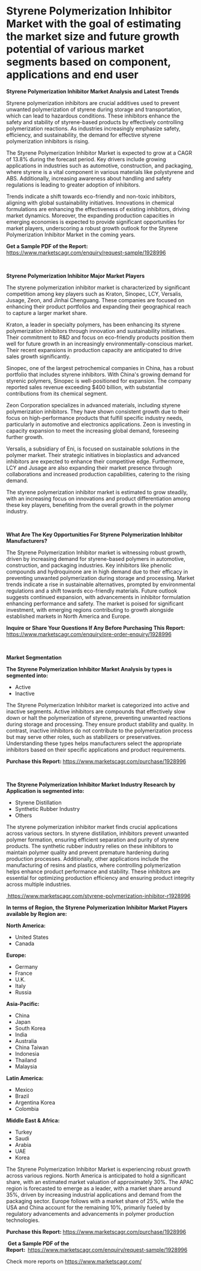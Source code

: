 <p><h1>Styrene Polymerization Inhibitor Market with the goal of estimating the market size and future growth potential of various market segments based on component, applications and end user</h1></p><p><strong>Styrene Polymerization Inhibitor Market Analysis and Latest Trends</strong></p>
<p><p>Styrene polymerization inhibitors are crucial additives used to prevent unwanted polymerization of styrene during storage and transportation, which can lead to hazardous conditions. These inhibitors enhance the safety and stability of styrene-based products by effectively controlling polymerization reactions. As industries increasingly emphasize safety, efficiency, and sustainability, the demand for effective styrene polymerization inhibitors is rising.</p><p>The Styrene Polymerization Inhibitor Market is expected to grow at a CAGR of 13.8% during the forecast period. Key drivers include growing applications in industries such as automotive, construction, and packaging, where styrene is a vital component in various materials like polystyrene and ABS. Additionally, increasing awareness about handling and safety regulations is leading to greater adoption of inhibitors. </p><p>Trends indicate a shift towards eco-friendly and non-toxic inhibitors, aligning with global sustainability initiatives. Innovations in chemical formulations are enhancing the effectiveness of existing inhibitors, driving market dynamics. Moreover, the expanding production capacities in emerging economies is expected to provide significant opportunities for market players, underscoring a robust growth outlook for the Styrene Polymerization Inhibitor Market in the coming years.</p></p>
<p><strong>Get a Sample PDF of the Report:&nbsp;</strong> <a href="https://www.marketscagr.com/enquiry/request-sample/1928996?utm_campaign=2529&utm_medium=2&utm_source=Github&utm_content=ia&utm_term=02042025&utm_id=styrene-polymerization-inhibitor">https://www.marketscagr.com/enquiry/request-sample/1928996</a></p>
<p>&nbsp;</p>
<p><strong>Styrene Polymerization Inhibitor Major Market Players</strong></p>
<p><p>The styrene polymerization inhibitor market is characterized by significant competition among key players such as Kraton, Sinopec, LCY, Versalis, Jusage, Zeon, and Jinhai Chenguang. These companies are focused on enhancing their product portfolios and expanding their geographical reach to capture a larger market share.</p><p>Kraton, a leader in specialty polymers, has been enhancing its styrene polymerization inhibitors through innovation and sustainability initiatives. Their commitment to R&D and focus on eco-friendly products position them well for future growth in an increasingly environmentally-conscious market. Their recent expansions in production capacity are anticipated to drive sales growth significantly.</p><p>Sinopec, one of the largest petrochemical companies in China, has a robust portfolio that includes styrene inhibitors. With China's growing demand for styrenic polymers, Sinopec is well-positioned for expansion. The company reported sales revenue exceeding $400 billion, with substantial contributions from its chemical segment.</p><p>Zeon Corporation specializes in advanced materials, including styrene polymerization inhibitors. They have shown consistent growth due to their focus on high-performance products that fulfill specific industry needs, particularly in automotive and electronics applications. Zeon is investing in capacity expansion to meet the increasing global demand, foreseeing further growth.</p><p>Versalis, a subsidiary of Eni, is focused on sustainable solutions in the polymer market. Their strategic initiatives in bioplastics and advanced inhibitors are expected to enhance their competitive edge. Furthermore, LCY and Jusage are also expanding their market presence through collaborations and increased production capabilities, catering to the rising demand.</p><p>The styrene polymerization inhibitor market is estimated to grow steadily, with an increasing focus on innovations and product differentiation among these key players, benefiting from the overall growth in the polymer industry.</p></p>
<p>&nbsp;</p>
<p><strong>What Are The Key Opportunities For Styrene Polymerization Inhibitor Manufacturers?</strong></p>
<p><p>The Styrene Polymerization Inhibitor market is witnessing robust growth, driven by increasing demand for styrene-based polymers in automotive, construction, and packaging industries. Key inhibitors like phenolic compounds and hydroquinone are in high demand due to their efficacy in preventing unwanted polymerization during storage and processing. Market trends indicate a rise in sustainable alternatives, prompted by environmental regulations and a shift towards eco-friendly materials. Future outlook suggests continued expansion, with advancements in inhibitor formulation enhancing performance and safety. The market is poised for significant investment, with emerging regions contributing to growth alongside established markets in North America and Europe.</p></p>
<p><strong>Inquire or Share Your Questions If Any Before Purchasing This Report:</strong> <a href="https://www.marketscagr.com/enquiry/pre-order-enquiry/1928996?utm_campaign=2529&utm_medium=2&utm_source=Github&utm_content=ia&utm_term=02042025&utm_id=styrene-polymerization-inhibitor">https://www.marketscagr.com/enquiry/pre-order-enquiry/1928996</a></p>
<p>&nbsp;</p>
<p><strong>Market Segmentation</strong></p>
<p><strong>The Styrene Polymerization Inhibitor Market Analysis by types is segmented into:</strong></p>
<p><ul><li>Active</li><li>Inactive</li></ul></p>
<p><p>The Styrene Polymerization Inhibitor market is categorized into active and inactive segments. Active inhibitors are compounds that effectively slow down or halt the polymerization of styrene, preventing unwanted reactions during storage and processing. They ensure product stability and quality. In contrast, inactive inhibitors do not contribute to the polymerization process but may serve other roles, such as stabilizers or preservatives. Understanding these types helps manufacturers select the appropriate inhibitors based on their specific applications and product requirements.</p></p>
<p><strong>Purchase this Report:&nbsp;</strong><a href="https://www.marketscagr.com/purchase/1928996?utm_campaign=2529&utm_medium=2&utm_source=Github&utm_content=ia&utm_term=02042025&utm_id=styrene-polymerization-inhibitor">https://www.marketscagr.com/purchase/1928996</a></p>
<p>&nbsp;</p>
<p><strong>The Styrene Polymerization Inhibitor Market Industry Research by Application is segmented into:</strong></p>
<p><ul><li>Styrene Distillation</li><li>Synthetic Rubber Industry</li><li>Others</li></ul></p>
<p><p>The styrene polymerization inhibitor market finds crucial applications across various sectors. In styrene distillation, inhibitors prevent unwanted polymer formation, ensuring efficient separation and purity of styrene products. The synthetic rubber industry relies on these inhibitors to maintain polymer quality and prevent premature hardening during production processes. Additionally, other applications include the manufacturing of resins and plastics, where controlling polymerization helps enhance product performance and stability. These inhibitors are essential for optimizing production efficiency and ensuring product integrity across multiple industries.</p></p>
<p><a href="https://www.marketscagr.com/styrene-polymerization-inhibitor-r1928996?utm_campaign=2529&utm_medium=2&utm_source=Github&utm_content=ia&utm_term=02042025&utm_id=styrene-polymerization-inhibitor">&nbsp;https://www.marketscagr.com/styrene-polymerization-inhibitor-r1928996</a></p>
<p><strong>In terms of Region, the Styrene Polymerization Inhibitor Market Players available by Region are:</strong></p>
<p>
    <p> <strong> North America: </strong>
        <ul>
            <li>United States</li>
            <li>Canada</li>
        </ul>
        </p> 
    <p> <strong> Europe: </strong>
        <ul>
            <li>Germany</li>
            <li>France</li>
            <li>U.K.</li>
            <li>Italy</li>
            <li>Russia</li>
        </ul>
        </p> 
    <p> <strong> Asia-Pacific: </strong>
        <ul>
            <li>China</li>
            <li>Japan</li>
            <li>South Korea</li>
            <li>India</li>
            <li>Australia</li>
            <li>China Taiwan</li>
            <li>Indonesia</li>
            <li>Thailand</li>
            <li>Malaysia</li>
        </ul>
        </p> 
    <p> <strong> Latin America: </strong>
        <ul>
            <li>Mexico</li>
            <li>Brazil</li>
            <li>Argentina Korea</li>
            <li>Colombia</li>
        </ul>
        </p> 
    <p> <strong> Middle East & Africa: </strong>
        <ul>
            <li>Turkey</li>
            <li>Saudi</li>
            <li>Arabia</li>
            <li>UAE</li>
            <li>Korea</li>
        </ul>
    </p>
    </p>
<p><p>The Styrene Polymerization Inhibitor Market is experiencing robust growth across various regions. North America is anticipated to hold a significant share, with an estimated market valuation of approximately 30%. The APAC region is forecasted to emerge as a leader, with a market share around 35%, driven by increasing industrial applications and demand from the packaging sector. Europe follows with a market share of 25%, while the USA and China account for the remaining 10%, primarily fueled by regulatory advancements and advancements in polymer production technologies.</p></p>
<p><strong>Purchase this Report: </strong><a href="https://www.marketscagr.com/purchase/1928996?utm_campaign=2529&utm_medium=2&utm_source=Github&utm_content=ia&utm_term=02042025&utm_id=styrene-polymerization-inhibitor">https://www.marketscagr.com/purchase/1928996</a></p>
<p>&nbsp;<strong>Get a Sample PDF of the Report:&nbsp;&nbsp;</strong><a href="https://www.marketscagr.com/enquiry/request-sample/1928996?utm_campaign=2529&utm_medium=2&utm_source=Github&utm_content=ia&utm_term=02042025&utm_id=styrene-polymerization-inhibitor">https://www.marketscagr.com/enquiry/request-sample/1928996</a></p>
<p><strong></strong></p>
<p>Check more reports on <a href="https://www.marketscagr.com/?utm_campaign=2529&utm_medium=2&utm_source=Github&utm_content=ia&utm_term=02042025&utm_id=styrene-polymerization-inhibitor">https://www.marketscagr.com/</a></p>